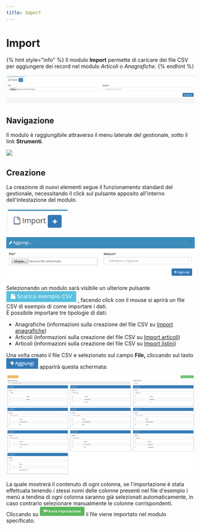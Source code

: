 ```yaml
---
title: Import
---
```


# Import

{% hint style="info" %}
Il modulo **Import** permette di caricare dei file CSV per aggiungere dei record nel modulo _Articoli_ o _Anagrafiche._
{% endhint %}

![Screenshot interfaccia import](../../.gitbook/assets/screenimport.PNG)

## Navigazione

Il modulo è raggiungibile attraverso il menu laterale del gestionale, sotto il link **Strumenti**.

![](https://firebasestorage.googleapis.com/v0/b/gitbook-x-prod.appspot.com/o/spaces%2F-LZJeLg23eVDvrCv74U7-887967055%2Fuploads%2FdAWVofCPICjmomr5eJ1D%2Ffile.png?alt=media)

## Creazione

La creazione di nuovi elementi segue il funzionamento standard del gestionale, necessitando il click sul pulsante apposito all'interno dell'intestazione del modulo.

![Screenshot creazione import](../../.gitbook/assets/AggiuntaImport.PNG)

![Screenshot creazione import](../../.gitbook/assets/AggiungiImport.PNG)

Selezionando un modulo sarà visibile un ulteriore pulsante <img src="../../.gitbook/assets/imp (1).png" alt="" data-size="line"> , facendo click con il mouse si aprirà un file CSV di esempio di come importare i dati.\
È possibile importare tre tipologie di dati:

* Anagrafiche (informazioni sulla creazione del file CSV su [Import anagrafiche](../anagrafiche/import-anagrafiche.md))
* Articoli (informazioni sulla creazione del file CSV su [Import articoli](../magazzino/articoli-1/import-articoli.md))
* Articoli (informazioni sulla creazione del file CSV su [Import listini](../magazzino/listini/import-listini.md))

Una volta creato il file CSV e selezionato sul campo **File,** cliccando sul tasto ![](../../.gitbook/assets/+aggiungi.PNG) apparirà questa schermata:

![Screenshot creazione import](../../.gitbook/assets/CampiImport.PNG)

La quale mostrerà il contenuto di ogni colonna, se l'importazione è stata effettuata tenendo i stessi nomi delle colonne presenti nel file d'esempio i menù a tendina di ogni colonna saranno già selezionati automaticamente, in caso contrario selezionare manualmente le colonne corrispondenti.\
Cliccando su ![](../../.gitbook/assets/AvviaImportazione.PNG) il file viene importato nel modulo specificato.
